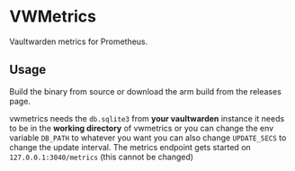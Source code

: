 # VWMetrics

Vaultwarden metrics for Prometheus.

## Usage

Build the binary from source or download the arm build from the releases page.

vwmetrics needs the `db.sqlite3` from **your vaultwarden** instance it needs to be in the **working directory** of vwmetrics or you can change the env variable `DB_PATH` to whatever you want you can also change `UPDATE_SECS` to change the update interval.
The metrics endpoint gets started on `127.0.0.1:3040/metrics` (this cannot be changed)
